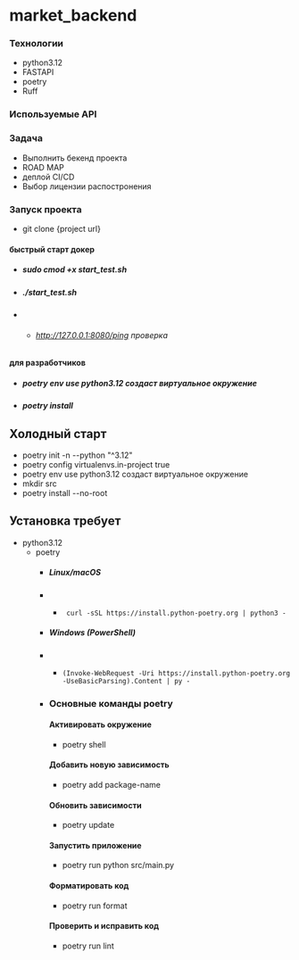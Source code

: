 # market_backend

### Технологии
- python3.12
- FASTAPI 
- poetry 
- Ruff 
### Используемые API


### Задача
- Выполнить бекенд проекта
- ROAD MAP 
- деплой CI/CD
- Выбор лицензии распостронения 


### Запуск проекта
- git clone {project url}
#### быстрый старт докер
  + #####  sudo cmod +x start_test.sh 
  + #####  ./start_test.sh
- * ###### http://127.0.0.1:8080/ping проверка
#### для разработчиков
  + #####  poetry env use python3.12 создаст виртуальное окружение
  + #####  poetry install
## Холодный старт
- poetry init -n --python "^3.12"
- poetry config virtualenvs.in-project true
- poetry env use python3.12 создаст виртуальное окружение
- mkdir src
- poetry install --no-root

## Установка требует
  * python3.12
    * poetry
        * ##### Linux/macOS
        - *      curl -sSL https://install.python-poetry.org | python3 -
        * ##### Windows (PowerShell)
        - *     (Invoke-WebRequest -Uri https://install.python-poetry.org -UseBasicParsing).Content | py -
        * ### Oсновные команды poetry
          #### Активировать окружение
          - poetry shell
          #### Добавить новую зависимость
          - poetry add package-name
          #### Обновить зависимости
          - poetry update
          #### Запустить приложение
          - poetry run python src/main.py 
          #### Форматировать код
          - poetry run format
          #### Проверить и исправить код
          - poetry run lint